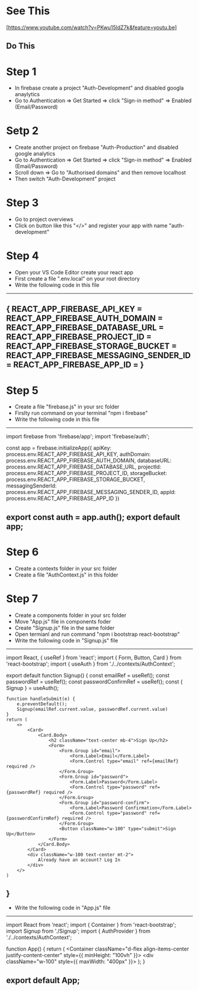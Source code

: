 # See This 
[https://www.youtube.com/watch?v=PKwu15ldZ7k&feature=youtu.be]

## Do This
# Step 1
- In firebase create a project "Auth-Development" and disabled googla anaylytics
- Go to Authentication => Get Started => click "Sign-in method" => Enabled (Email/Password)

# Setp 2
- Create another project on firebase "Auth-Production" and disabled google analytics
- Go to Authentication => Get Started => click "Sign-in method" => Enabled (Email/Password)
- Scroll down => Go to "Authorised domains" and then remove localhost
- Then switch "Auth-Development" project

# Step 3
- Go to project overviews
- Click on button like this "</>" and register your app with name "auth-development"

# Step 4 
- Open your VS Code Editor create your react app
- First create a file ".env.local" on your root directory
- Write the following code in this file
------------------------------------------------------------------------------------
{
REACT_APP_FIREBASE_API_KEY = <YourFirebaseSnippet-ApiKey>
REACT_APP_FIREBASE_AUTH_DOMAIN = <YourFirebaseSnippet-AuthDomain>
REACT_APP_FIREBASE_DATABASE_URL = <YourFirebaseSnippet-DatabaseURL>
REACT_APP_FIREBASE_PROJECT_ID = <YourFirebaseSnippet-ProjectId>
REACT_APP_FIREBASE_STORAGE_BUCKET = <YourFirebaseSnippet-StorageBucket>
REACT_APP_FIREBASE_MESSAGING_SENDER_ID = <YourFirebaseSnippet-MessagingSenderId>
REACT_APP_FIREBASE_APP_ID = <YourFirebaseSnippet-AppId>
}
------------------------------------------------------------------------------------

# Step 5 
- Create a file "firebase.js" in your src folder
- Firslty run command on your terminal "npm i firebase"
- Write the following code in this file
------------------------------------------------------------------------------------
import firebase from 'firebase/app';
import 'firebase/auth';

const app = firebase.initializeApp({
    apiKey: process.env.REACT_APP_FIREBASE_API_KEY,
    authDomain: process.env.REACT_APP_FIREBASE_AUTH_DOMAIN,
    databaseURL: process.env.REACT_APP_FIREBASE_DATABASE_URL,
    projectId: process.env.REACT_APP_FIREBASE_PROJECT_ID,
    storageBucket: process.env.REACT_APP_FIREBASE_STORAGE_BUCKET,
    messagingSenderId: process.env.REACT_APP_FIREBASE_MESSAGING_SENDER_ID,
    appId: process.env.REACT_APP_FIREBASE_APP_ID
})

export const auth = app.auth();
export default app;
------------------------------------------------------------------------------------

# Step 6
- Create a contexts folder in your src folder
- Create a file "AuthContext.js" in this folder

# Step 7
- Create a components folder in your src folder
- Move "App.js" file in components foder
- Create "Signup.js" file in the same folder
- Open termianl and run command "npm i bootstrap react-bootstrap"
- Write the following code in "Signup.js" file
------------------------------------------------------------------------------------
import React, { useRef } from 'react';
import { Form, Button, Card } from 'react-bootstrap';
import { useAuth } from './../contexts/AuthContext';

export default function Signup() {
    const emailRef = useRef();
    const passwordRef = useRef();
    const passwordConfirmRef = useRef();
    const { Signup } = useAuth();

    function handleSubmit(e) {
        e.preventDefault();
        Signup(emailRef.current.value, passwordRef.current.value)
    }
    return (
        <>
            <Card>
                <Card.Body>
                    <h2 className="text-center mb-4">Sign Up</h2>
                    <Form>
                        <Form.Group id="email">
                            <Form.Label>Email</Form.Label>
                            <Form.Control type="email" ref={emailRef} required />
                        </Form.Group>
                        <Form.Group id="password">
                            <Form.Label>Password</Form.Label>
                            <Form.Control type="password" ref={passwordRef} required />
                        </Form.Group>
                        <Form.Group id="password-confirm">
                            <Form.Label>Password Confirmation</Form.Label>
                            <Form.Control type="password" ref={passwordConfirmRef} required />
                        </Form.Group>
                        <Button className="w-100" type="submit">Sign Up</Button>
                    </Form>
                </Card.Body>
            </Card>
            <div className="w-100 text-center mt-2">
                Already have an account? Log In
            </div>
        </>
    )
}
------------------------------------------------------------------------------------

- Write the following code in "App.js" file
------------------------------------------------------------------------------------
import React from 'react';
import { Container } from 'react-bootstrap';
import Signup from './Signup';
import { AuthProvider } from './../contexts/AuthContext';

function App() {
  return (
    <AuthProvider>
      <Container className="d-flex align-items-center justify-content-center" style={{ minHeight: "100vh" }}>
        <div className="w-100" style={{ maxWidth: "400px" }}>
          <Signup />
        </div>
      </Container>
    </AuthProvider>
  );
}

export default App;
------------------------------------------------------------------------------------